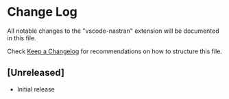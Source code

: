 # Change Log
All notable changes to the "vscode-nastran" extension will be documented in this file.

Check [Keep a Changelog](http://keepachangelog.com/) for recommendations on how to structure this file.

## [Unreleased]
- Initial release